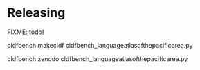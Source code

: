 # Releasing

FIXME: todo!

cldfbench makecldf cldfbench_languageatlasofthepacificarea.py 

cldfbench zenodo cldfbench_languageatlasofthepacificarea.py

